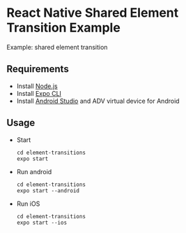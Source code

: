 # React Native Shared Element Transition Example
Example: shared element transition

## Requirements
+ Install [Node.js](https://nodejs.org/en/)
+ Install [Expo CLI](https://docs.expo.dev/get-started/installation/)
+ Install [Android Studio](https://developer.android.com/studio/) and ADV virtual device for Android

## Usage
+ Start
    ```
    cd element-transitions
    expo start

    ```

+ Run android
    ```
    cd element-transitions
    expo start --android
    ```

+ Run iOS
    ```
    cd element-transitions
    expo start --ios
    ```
